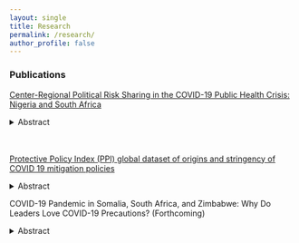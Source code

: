```yaml
---
layout: single
title: Research
permalink: /research/
author_profile: false
---
```

### Publications
<a href="https://link.springer.com/chapter/10.1007/978-3-031-30844-4_5" target="_blank">Center-Regional Political Risk Sharing in the COVID-19 Public Health Crisis: Nigeria and South Africa</a>

<details>
<summary>Abstract</summary>
<p>This paper analyzes intergovernmental task sharing in combating the COVID-19 pandemic by focusing on the practices of the two largest African countries—Nigeria and South Africa. Nigeria is a constitutional federation; South Africa is a unitary country where the constitution delegates some public policies to subnational governments. Whether regional and national politicians were willing to collaborate during the pandemic depended on their calculus of the benefits and costs of sharing the political risks and the blame for imposing restrictive measures across jurisdictions. In Nigeria, federal authorities preferred to avoid risks, and subnational politicians became the primary actors who implemented restrictive policies and, thus, accepted the risks and blame. In South Africa, national authorities almost entirely took over the responsibility for pandemic policies. This paper argues that the partisan elite linkage, the saliency of federal politics at the subnational level, and the constitutional design framing the nexus of the regional- and national-level politics all mattered by creating distinctive incentives for politicians to take restrictive pandemic measures.</p>
</details> <br> <br>


<a href="https://www.nature.com/articles/s41597-022-01437-9" target="_blank">Protective Policy Index (PPI) global dataset of origins and stringency of COVID 19 mitigation policies</a>

<details>
<summary>Abstract</summary>
<p>We have developed and made accessible for multidisciplinary audiences a unique global dataset of the behavior of political actors during the COVID-19 pandemic as measured by their policy-making efforts to protect the public. The dataset presents consistently coded cross-national data at subnational and national levels on the daily level of stringency of public health policies by level of government overall and within specific policy categories and reports branches of government that adopted these policies. The data on these public mandates of protective behaviors is collected from media announcements and government publications. The dataset allows comparisons of governments’ policy efforts and timing worldwide and can provide information on policy determinants of pandemic outcomes–both societal and possibly medical.</p>
</details>


COVID-19 Pandemic in Somalia, South Africa, and Zimbabwe: Why Do Leaders Love COVID-19 Precautions? (Forthcoming)
<details>
<summary>Abstract</summary>
<p>The COVID-19 pandemic brought unprecedented challenges, prompting policymakers
to navigate complex trade-offs between safeguarding public health
and upholding civil liberties. This chapter examines how political systems influenced
policy responses during the pandemic, focusing on South Africa, Somalia,
and Zimbabwe. Drawing on existing literature and empirical data, we explore
the impact of political constraints on COVID-19 policy outcomes, comparing
the effectiveness of measures implemented in democratic and authoritarian
contexts. Our analysis reveals distinct patterns: while South Africa exhibited
stricter precautions, political dynamics in Somalia and Zimbabwe allowed for
more aggressive measures despite lower policy effectiveness. We attribute these
variations to differences in political accountability, media freedom, and judicial
independence. Our findings highlight the critical role of political constraints in </p>
</details>



